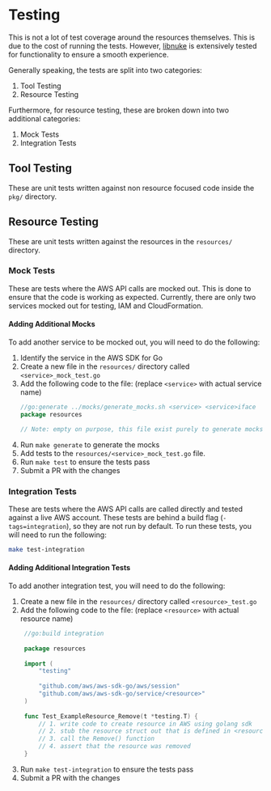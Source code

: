 # Testing

This is not a lot of test coverage around the resources themselves. This is due to the cost of running the tests. However,
[libnuke](https://github.com/ekristen/libnuke) is extensively tested for functionality to ensure a smooth experience.

Generally speaking, the tests are split into two categories:

1. Tool Testing
2. Resource Testing

Furthermore, for resource testing, these are broken down into two additional categories:

1. Mock Tests
2. Integration Tests

## Tool Testing

These are unit tests written against non resource focused code inside the `pkg/` directory.

## Resource Testing

These are unit tests written against the resources in the `resources/` directory.

### Mock Tests

These are tests where the AWS API calls are mocked out. This is done to ensure that the code is working as expected.
Currently, there are only two services mocked out for testing, IAM and CloudFormation.

#### Adding Additional Mocks

To add another service to be mocked out, you will need to do the following:

1. Identify the service in the AWS SDK for Go
2. Create a new file in the `resources/` directory called `<service>_mock_test.go`
3. Add the following code to the file: (replace `<service>` with actual service name)
    ```go
    //go:generate ../mocks/generate_mocks.sh <service> <service>iface
    package resources
    
    // Note: empty on purpose, this file exist purely to generate mocks for the <service> service
    ```
4. Run `make generate` to generate the mocks
5. Add tests to the `resources/<service>_mock_test.go` file.
6. Run `make test` to ensure the tests pass
7. Submit a PR with the changes

### Integration Tests

These are tests where the AWS API calls are called directly and tested against a live AWS account. These tests are
behind a build flag (`-tags=integration`), so they are not run by default. To run these tests, you will need to run the following:

```bash
make test-integration
```

#### Adding Additional Integration Tests

To add another integration test, you will need to do the following:

1. Create a new file in the `resources/` directory called `<resource>_test.go`
2. Add the following code to the file: (replace `<resource>` with actual resource name)
   ```go
    //go:build integration
    
    package resources
    
    import (
        "testing"
    
        "github.com/aws/aws-sdk-go/aws/session"
        "github.com/aws/aws-sdk-go/service/<resource>"
    )
    
    func Test_ExampleResource_Remove(t *testing.T) {
        // 1. write code to create resource in AWS using golang sdk
        // 2. stub the resource struct out that is defined in <resource>.go file
        // 3. call the Remove() function
        // 4. assert that the resource was removed
    }
   ```
3. Run `make test-integration` to ensure the tests pass
4. Submit a PR with the changes
